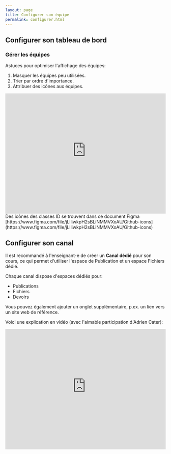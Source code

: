 ```yaml
---
layout: page
title: Configurer son équipe
permalink: configurer.html
---
```


## Configurer son tableau de bord

### Gérer les équipes

Astuces pour optimiser l'affichage des équipes:

1. Masquer les équipes peu utilisées.
2. Trier par ordre d'importance.
3. Attribuer des icônes aux équipes.

<iframe width="100%" style="aspect-ratio:4/3" src="https://www.youtube-nocookie.com/embed/9wp1mrlhvFY" title="YouTube video player" frameborder="0" allow="accelerometer; autoplay; clipboard-write; encrypted-media; gyroscope; picture-in-picture" allowfullscreen></iframe>

<br/>
Des icônes des classes ID se trouvent dans ce document Figma [https://www.figma.com/file/jLlliwkpH2sBLiNMMVXoAU/Github-icons](https://www.figma.com/file/jLlliwkpH2sBLiNMMVXoAU/Github-icons)


## Configurer son canal

Il est recommandé à l'enseignant-e de créer un **Canal dédié** pour son cours, ce qui permet d'utiliser l'espace de Publication et un espace Fichiers dédié.

Chaque canal dispose d'espaces dédiés pour:

- Publications
- Fichiers
- Devoirs

Vous pouvez également ajouter un onglet supplémentaire, p.ex. un lien vers un site web de référence.

Voici une explication en vidéo (avec l'aimable participation d'Adrien Cater):

<iframe width="100%" style="aspect-ratio:4/3" src="https://www.youtube-nocookie.com/embed/B5t5SSxDHIU" title="YouTube video player" frameborder="0" allow="accelerometer; autoplay; clipboard-write; encrypted-media; gyroscope; picture-in-picture" allowfullscreen></iframe>